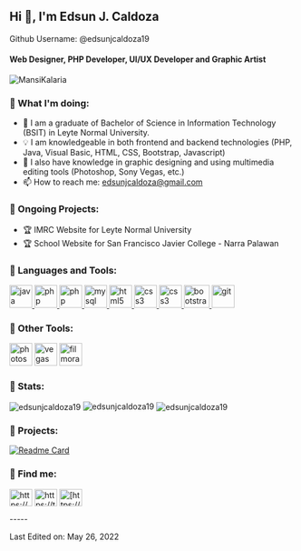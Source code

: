 ## Hi 👋, I'm Edsun J. Caldoza
Github Username: @edsunjcaldoza19
#### <b> Web Designer, PHP Developer, UI/UX Developer and Graphic Artist</b>

<p align="left"> <img src="https://komarev.com/ghpvc/?username=edsunjcaldoza19&label=Profile%20views&color=0e75b6&style=flat" alt="MansiKalaria" /> </p>

 ### 📍 What I'm doing:
 
- 🔭 I am a graduate of Bachelor of Science in Information Technology (BSIT) in Leyte Normal University.
- 💡 I am knowledgeable in both frontend and backend technologies (PHP, Java, Visual Basic, HTML, CSS, Bootstrap, Javascript)
- 👯 I also have knowledge in graphic designing and using multimedia editing tools (Photoshop, Sony Vegas, etc.)
- 📫 How to reach me: edsunjcaldoza@gmail.com

### 📍 Ongoing Projects:
- 🏆 IMRC Website for Leyte Normal University 
- 🏆 School Website for San Francisco Javier College - Narra Palawan

### 📍 Languages and Tools:

<a href="https://www.java.com" target="_blank"> <img src="https://www.svgrepo.com/show/303388/java-4-logo.svg" alt="java" width="40" height="40"/> </a>
<a href="https://docs.microsoft.com/en-us/dotnet/visual-basic/" target="_blank"> <img src="https://upload.wikimedia.org/wikipedia/commons/c/cd/Visual_Studio_2017_Logo.svg" alt="php" width="40" height="40"/> </a>
<a href="https://www.php.net/manual/en/intro-whatis.php" target="_blank"> <img src="https://upload.wikimedia.org/wikipedia/commons/2/27/PHP-logo.svg" alt="php" width="40" height="40"/> </a>
<a href="https://www.mysql.com/" target="_blank"> <img src="https://www.vectorlogo.zone/logos/mysql/mysql-ar21.svg" alt="mysql" width="40" height="40"/> </a>
<a href="https://www.w3.org/html/" target="_blank"> <img src="https://upload.wikimedia.org/wikipedia/commons/6/61/HTML5_logo_and_wordmark.svg" alt="html5" width="40" height="40"/> </a> 
<a href="https://www.w3schools.com/css/" target="_blank"> <img src="https://upload.wikimedia.org/wikipedia/commons/d/d5/CSS3_logo_and_wordmark.svg" alt="css3" width="40" height="40"/> </a>
<a href="https://www.javascript.com/" target="_blank"> <img src="https://upload.wikimedia.org/wikipedia/commons/b/ba/Javascript_badge.svg" alt="css3" width="40" height="40"/> </a>
<a href="https://getbootstrap.com/" target="_blank"> <img src="https://upload.wikimedia.org/wikipedia/commons/b/b2/Bootstrap_logo.svg" alt="bootstrap" width="45" height="40"/> </a>
<a href="https://git-scm.com/" target="_blank"> <img src="https://www.vectorlogo.zone/logos/git-scm/git-scm-icon.svg" alt="git" width="40" height="40"/> </a>   

### 📍 Other Tools:

<a><img src="https://upload.wikimedia.org/wikipedia/commons/a/af/Adobe_Photoshop_CC_icon.svg" alt="photoshop" width="40" height="40"/></a>
<img src="https://upload.wikimedia.org/wikipedia/commons/3/39/Vegas_Pro_15.0.png" alt="vegas" width="40" height="40"/>
<img src="https://upload.wikimedia.org/wikipedia/commons/e/ec/Wondershare_filmora_logo.svg" alt="filmora" width="40" height="40"/>

### 📍 Stats:

<img align="center" src="https://github-readme-stats.vercel.app/api/top-langs?username=edsunjcaldoza19&show_icons=true&locale=en&layout=compact&theme=cobalt" alt="edsunjcaldoza19" /> 

<img align="cecnter" src="https://github-readme-stats.vercel.app/api?username=edsunjcaldoza19&show_icons=true&locale=en&theme=cobalt" alt="edsunjcaldoza19" />

<img align="center" src="https://github-readme-streak-stats.herokuapp.com/?user=edsunjcaldoza19&theme=cobalt" alt="edsunjcaldoza19" />

### 📍 Projects:

[![Readme Card](https://github-readme-stats.vercel.app/api/pin/?username=edsunjcaldoza19&repo=ranking-system&theme=cobalt)](https://github.com/anuraghazra/github-readme-stats)
 

### 📍 Find me:
<p align="left">
<a href="https://www.facebook.com/ej.caldoza19" target="blank"><img align="center" src="https://upload.wikimedia.org/wikipedia/commons/f/fb/Facebook_icon_2013.svg" alt="https://www.facebook.com/ej.caldoza19" height="30" width="40" /></a>
<a href="https://twitter.com/EdsunCaldoza" target="blank"><img align="center" src="https://upload.wikimedia.org/wikipedia/sco/9/9f/Twitter_bird_logo_2012.svg" alt="https://twitter.com/EdsunCaldoza" height="30" width="40" /></a>
 <a href="https://www.linkedin.com/in/edsun-caldoza-8560ba240/" target="blank"><img align="center" src="https://upload.wikimedia.org/wikipedia/commons/f/f8/LinkedIn_icon_circle.svg" alt="[https://twitter.com/EdsunCaldoza](https://www.linkedin.com/in/edsun-caldoza-8560ba240/)" height="30" width="40" /></a>
</p>
-----

Last Edited on: May 26, 2022


<!---
edsunjcaldoza19/edsunjcaldoza19 is a ✨ special ✨ repository because its `README.md` (this file) appears on your GitHub profile.
You can click the Preview link to take a look at your changes.
--->

